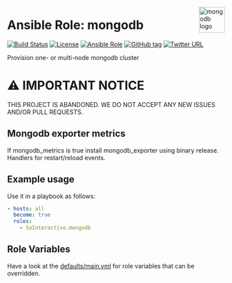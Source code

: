 <p><img src="https://webassets.mongodb.com/_com_assets/cms/MongoDB-Logo-5c3a7405a85675366beb3a5ec4c032348c390b3f142f5e6dddf1d78e2df5cb5c.png" alt="mongodb logo" title="mongodb" align="right" height="60" /></p>

Ansible Role: mongodb
===================

[![Build Status](https://travis-ci.org/SoInteractive/ansible-mongodb.svg?branch=master)](https://travis-ci.org/SoInteractive/ansible-mongodb) [![License](https://img.shields.io/badge/license-MIT%20License-brightgreen.svg)](https://opensource.org/licenses/MIT) [![Ansible Role](https://img.shields.io/badge/ansible%20role-SoInteractive.mongodb-blue.svg)](https://galaxy.ansible.com/SoInteractive/mongodb/) [![GitHub tag](https://img.shields.io/github/tag/sointeractive/ansible-mongodb.svg)](https://github.com/SoInteractive/ansible-mongodb/tags) [![Twitter URL](https://img.shields.io/twitter/follow/sointeractive.svg?style=social&label=Follow%20%40SoInteractive)](https://twitter.com/sointeractive)

Provision one- or multi-node mongodb cluster

# :warning: IMPORTANT NOTICE

THIS PROJECT IS ABANDONED. WE DO NOT ACCEPT ANY NEW ISSUES AND/OR PULL REQUESTS.

Mongodb exporter metrics
------------------------

If mongodb_metrics is true install mongodb_exporter using binary release. Handlers for restart/reload events.

Example usage
-------------

Use it in a playbook as follows:
```yaml
- hosts: all
  become: true
  roles:
    - SoInteractive.mongodb
```

Role Variables
--------------

Have a look at the [defaults/main.yml](defaults/main.yml) for role variables
that can be overridden.
